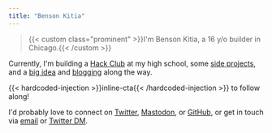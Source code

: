 ```yaml
---
title: "Benson Kitia"
---
```


> {{< custom class="prominent" >}}I'm Benson Kitia, a 16 y/o builder in Chicago.{{< /custom >}}

Currently, I'm building a [Hack Club](https://hackclub.com) at my high school, some [side projects](/projects), and a [big idea](https://realize.lol) and [blogging](/blog) along the way.

{{< hardcoded-injection >}}inline-cta{{< /hardcoded-injection >}} to follow along!

I'd probably love to connect on [Twitter](https://twitter.com/bensonkitia), [Mastodon](https://mastodon.social/@kitia), or [GitHub](https://github.com/bensonkitia), or get in touch via [email](mailto:hello@bvk.email) or [Twitter DM](https://twitter.com/messages/compose?recipient_id=1188270454303277056).

